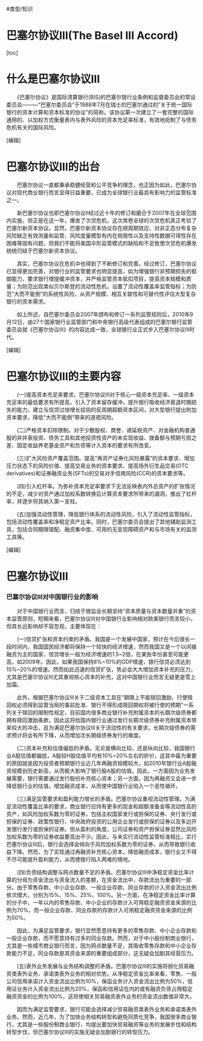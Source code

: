 #类型/知识

# 巴塞尔协议III(The Basel III Accord)

[toc]

# 什么是巴塞尔协议III

　　《巴塞尔协议》是国际清算银行(BIS)的巴塞尔银行业条例和监督委员会的常设委员会———“巴塞尔委员会”于1988年7月在瑞士的巴塞尔通过的“关于统一国际银行的资本计算和资本标准的协议”的简称。该协议第一次建立了一套完整的国际通用的、以加权方式衡量表内与表外风险的资本充足率标准，有效地扼制了与债务危机有关的国际风险。

[编辑]

# 巴塞尔协议III的出台

　　巴塞尔协议一直都秉承稳健经营和公平竞争的理念，也正因为如此，巴塞尔协议对现代商业银行而言显得日益重要，已成为全球银行业最具有影响力的监管标准之一。

　　新巴塞尔协议也即巴塞尔协议II经过近十年的修订和磨合于2007年在全球范围内实施，但正是在这一年，爆发了次贷危机，这次席卷全球的次贷危机真正考验了巴塞尔新资本协议。显然，巴塞尔新资本协议存在顺周期效应、对非正态分布复杂风险缺乏有效测量和监管、风险度量模型有内在局限性以及支持性数据可得性存在困难等固有问题，但我们不能将美国伞形监管模式的缺陷和不足致使次贷危机爆发统统归结于巴塞尔新资本协议。

　　其实，巴塞尔协议在危机中也得到了不断修订和完善。经过修订，巴塞尔协议已显得更加完善，对银行业的监管要求也明显提高，如为增强银行非预期损失的抵御能力，要求银行增提缓冲资本，并严格监管资本抵扣项目，提高资本规模和质量；为防范出现类似贝尔斯登的流动性危机，设置了流动性覆盖率监管指标；为防范“大而不能倒”的系统性风险，从资产规模、相互关联性和可替代性评估大型复杂银行的资本需求。

　　如上所述，自巴塞尔委员会2007年颁布和修订一系列监管规则后，2010年9月12日，由27个国家银行业监管部门和中央银行高级代表组成的巴塞尔银行监管委员会就《巴塞尔协议Ⅲ》的内容达成一致，全球银行业正式步入巴塞尔协议III时代。

[编辑]

# 巴塞尔协议III的主要内容

　　(一)提高资本充足率要求。巴塞尔协议III对于核心一级资本充足率、一级资本充足率的最低要求有所提高，引入了资本留存缓冲，提升银行吸收经济衰退时期损失的能力，建立与信贷过快增长挂钩的反周期超额资本区间，对大型银行提出附加资本要求，降低“大而不能倒”带来的道德风险。

　　(二)严格资本扣除限制。对于少数股权、商誉、递延税资产、对金融机构普通股的非并表投资、债务工具和其他投资性资产的未实现收益、拨备额与预期亏损之差、固定收益养老基金资产和负债等计入资本的要求有所改变。

　　(三)扩大风险资产覆盖范围。提高“再资产证券化风险暴露”的资本要求、增加压力状态下的风险价值、提高交易业务的资本要求、提高场外衍生品交易(OTC derivatives)和证券融资业务(SFTs)的交易对手信用风险(CCR)的资本要求等。

　　(四)引入杠杆率。为弥补资本充足率要求下无法反映表内外总资产的扩张情况的不足，减少对资产通过加权系数转换后计算资本要求所带来的漏洞，推出了杠杆率，并逐步将其纳入第一支柱。

　　(五)加强流动性管理，降低银行体系的流动性风险，引入了流动性监管指标，包括流动性覆盖率和净稳定资产比率。同时，巴塞尔委员会提出了其他辅助监测工具，包括合同期限错配、融资集中度、可用的无变现障碍资产和与市场有关的监测工具等。

[编辑]

# 巴塞尔协议III





### 巴塞尔协议III对中国银行业的影响

　　对于中国银行业而言，归结于银监会长期坚持“资本质量与资本数量并重”的资本监管原则，短期来看，巴塞尔协议III对中国银行业影响相对欧美银行而言较小，但其长远影响却不容忽视，主要体现在：

　　(一)信贷扩张和资本约束的矛盾。我国是一个发展中国家，预计在今后很长一段时间内，我国国民经济都将保持一个较快的经济增速，然而我国又是一个以间接融资为主的国家，信贷增长一般为经济增速的1.5~2倍，在某些年份甚至可能更高，如2009年。因此，如果我国保持8%~10%的GDP增速，银行信贷必须达到15%~20%的增速。然而如此迅速的信贷扩张，势必会大大增加资本补充的压力，尤其是巴塞尔协议III尤其重视核心资本的补充，这对中国银行业而言无疑更是雪上加霜。

　　此外，根据巴塞尔协议III关于二级资本工具在“期限上不能赎回激励、行使赎回权必须得到监管当局的事前批准、银行不得形成赎回期权将被行使的预期”一系列关于赎回的限制性规定，目前国内很多商业银行补充附属资本的长期次级债券都拥有赎回激励条款，因此这将给国内银行业通过发行长期次级债券补充附属资本带来较大的冲击，且为满足巴塞尔协议III关于流动性的有关要求，长期次级债券的需求预计将会有所下降，从而增加次长期级债券发行的难度。

　　(二)资本补充和估值偏低的矛盾。无论是横向比较，还是纵向比较，我国银行业A股估值都偏低，A股较H股估值平均有10%~20%左右的折价，这其中最为重要的原因就是因为投资者预期银行业近几年再融资规模较大，如2010年银行业A股融资规模创历史新高，从而极大影响了银行股A股的估值。因此，一方面因为业务发展需要，银行需要通过发行股份补充核心资本；另一方面，因为再融资又会进一步降低银行业的估值，增加融资成本，从而使中国银行业陷入一个恶性循环。

　　(三)满足监管要求和盈利能力增长的矛盾。巴塞尔协议重视流动性管理。为满足流动性覆盖比率的要求，商业银行应持有更多的现金和超额准备金等流动性高的资产，如风险加权系数为零的证券，包括主权国家发行或担保的证券、央行发行或担保的证券、政策性银行、中央政府投资的公用企业发行或担保的证券以及多边开发银行发行或担保的证券。但从盈利的角度，公司证券和资产担保证券显然比风险加权系数为零的证券收益要高出不少。因此，与未实行流动性监管标准相比，实行巴塞尔协议III后，银行会选择会倾向于风险加权系数为零的证券，从而导致银行收益下降。然而，为了实现通过再融资补充核心资本，降低融资成本，银行业又不得不尽可能提升盈利能力，从而使银行陷入两难的境地。

　　(四)负债结构调整与网点数量不足的矛盾。巴塞尔协议III中净稳定资金比率计算的分母为资金流出与资金流入的差额，在资金流出中，存款流出为重要的一部分。由于零售存款、中小企业存款、一般企业存款、同业存款的计入资金流出比例依次增大，分别为15%、15%、25%、100%。另一方面，在净稳定资金比率计算的分子中，一年以内的零售存款、中小企业的存款计入可用稳定融资资金来源的比例为70%，而一般企业存款、同业存款的存款计入可用稳定融资资金来源的比例为50%。

　　因此，为满足监管要求，银行显然愿意持有更多的零售存款、中小企业存款和一般企业存款，而不愿意持有过多的同业存款。然而，对于中小股份制商业银行，尤其是一些城市商业银行而言，因为网点数量不足，其吸收零售存款和中小企业存款能力不足，同业存款是其资金来源的重要组成部分，这无疑会加剧其经营压力。

　　(五)表外业务发展与业务结构调整的矛盾。巴塞尔协议III的实施将弱化贸易融资类表外业务、承诺类表外业务的相对优势。从净稳定资金比率来看，零售、一般公司信用承诺计入资金流出比例为10%，保函业务计入资金流出比例为50%，信用证业务计入资金流出比例为20%，保函和信用证在内的或有融资负债占用稳定融资资金的比例为100%，这将使相关贸易融资表外业务的资金流出数值非常大。

　　因而为满足监管要求，银行可能会选择减少贸易融资类表外业务和承诺类表外业务。然而，近几年，为了加快业务结构转型和避免同质化竞争，我国很多商业银行，尤其是一些股份制商业银行，均提出要加快贸易融资等业务的发展步伐和结构转型步伐，但巴塞尔协议III的实施无疑会加剧银行的转型压力。